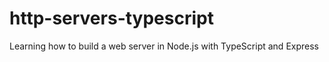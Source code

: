 # http-servers-typescript
Learning how to build a web server in Node.js with TypeScript and Express

